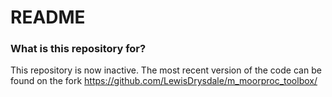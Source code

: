 # README #

### What is this repository for? ###

This repository is now inactive. The most recent version of the code can be found on the fork https://github.com/LewisDrysdale/m_moorproc_toolbox/

